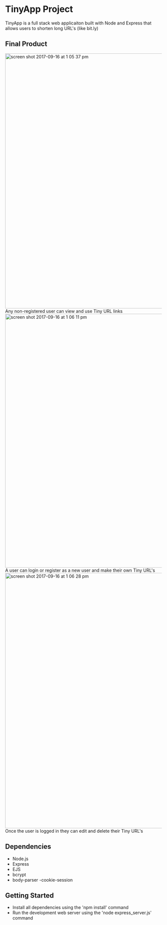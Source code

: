 # TinyApp Project

TinyApp is a full stack web applicaiton built with Node and Express that allows users to shorten long URL's (like bit.ly)

## Final Product

<img width="818" alt="screen shot 2017-09-16 at 1 05 37 pm" src="https://user-images.githubusercontent.com/29167930/30515237-49738602-9ae1-11e7-9573-15e1b6a1fac6.png">
Any non-registered user can view and use Tiny URL links 

<img width="814" alt="screen shot 2017-09-16 at 1 06 11 pm" src="https://user-images.githubusercontent.com/29167930/30515258-845a72da-9ae1-11e7-9ebf-9114402a78c0.png">
A user can login or register as a new user and make their own Tiny URL's 

<img width="819" alt="screen shot 2017-09-16 at 1 06 28 pm" src="https://user-images.githubusercontent.com/29167930/30515267-aa3f6c76-9ae1-11e7-9e0d-101f82f39bc0.png">
Once the user is logged in they can edit and delete their Tiny URL's 

## Dependencies

- Node.js
- Express
- EJS
- bcrypt
- body-parser
-cookie-session

## Getting Started

- Install all dependencies using the 'npm install' command
- Run the development web server using the 'node express_server.js' command
